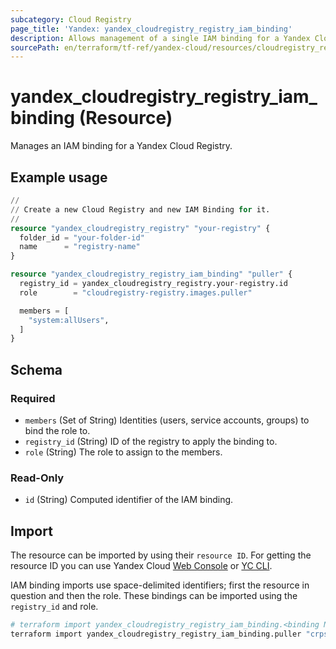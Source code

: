 ```yaml
---
subcategory: Cloud Registry
page_title: 'Yandex: yandex_cloudregistry_registry_iam_binding'
description: Allows management of a single IAM binding for a Yandex Cloud Registry.
sourcePath: en/terraform/tf-ref/yandex-cloud/resources/cloudregistry_registry_iam_binding.md
---
```


# yandex_cloudregistry_registry_iam_binding (Resource)

Manages an IAM binding for a Yandex Cloud Registry.

## Example usage

```terraform
//
// Create a new Cloud Registry and new IAM Binding for it.
//
resource "yandex_cloudregistry_registry" "your-registry" {
  folder_id = "your-folder-id"
  name      = "registry-name"
}

resource "yandex_cloudregistry_registry_iam_binding" "puller" {
  registry_id = yandex_cloudregistry_registry.your-registry.id
  role        = "cloudregistry-registry.images.puller"

  members = [
    "system:allUsers",
  ]
}
```

<!-- schema generated by tfplugindocs -->
## Schema

### Required

- `members` (Set of String) Identities (users, service accounts, groups) to bind the role to.
- `registry_id` (String) ID of the registry to apply the binding to.
- `role` (String) The role to assign to the members.

### Read-Only

- `id` (String) Computed identifier of the IAM binding.

## Import

The resource can be imported by using their `resource ID`. For getting the resource ID you can use Yandex Cloud [Web Console](https://console.yandex.cloud) or [YC CLI](https://yandex.cloud/docs/cli/quickstart).

IAM binding imports use space-delimited identifiers; first the resource in question and then the role. These bindings can be imported using the `registry_id` and role.

```bash
# terraform import yandex_cloudregistry_registry_iam_binding.<binding Name> "<registry_id> <resource Role>"
terraform import yandex_cloudregistry_registry_iam_binding.puller "crps9**********k9psn cloudregistry-registry.images.puller"
```

